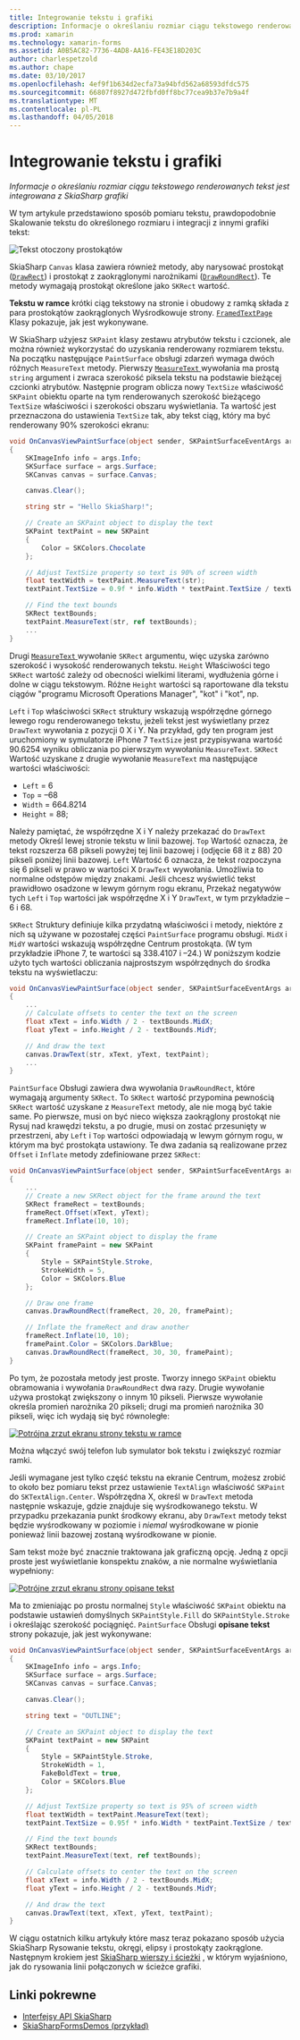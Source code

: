 ```yaml
---
title: Integrowanie tekstu i grafiki
description: Informacje o określaniu rozmiar ciągu tekstowego renderowanych tekst jest integrowana z SkiaSharp grafiki
ms.prod: xamarin
ms.technology: xamarin-forms
ms.assetid: A0B5AC82-7736-4AD8-AA16-FE43E18D203C
author: charlespetzold
ms.author: chape
ms.date: 03/10/2017
ms.openlocfilehash: 4ef9f1b634d2ecfa73a94bfd562a68593dfdc575
ms.sourcegitcommit: 66807f8927d472fbfd0ff8bc77cea9b37e7b9a4f
ms.translationtype: MT
ms.contentlocale: pl-PL
ms.lasthandoff: 04/05/2018
---
```

# <a name="integrating-text-and-graphics"></a>Integrowanie tekstu i grafiki

_Informacje o określaniu rozmiar ciągu tekstowego renderowanych tekst jest integrowana z SkiaSharp grafiki_

W tym artykule przedstawiono sposób pomiaru tekstu, prawdopodobnie Skalowanie tekstu do określonego rozmiaru i integracji z innymi grafiki tekst:

![](text-images/textandgraphicsexample.png "Tekst otoczony prostokątów")

SkiaSharp `Canvas` klasa zawiera również metody, aby narysować prostokąt ([`DrawRect`](https://developer.xamarin.com/api/member/SkiaSharp.SKCanvas.DrawRect/p/SkiaSharp.SKRect/SkiaSharp.SKPaint/)) i prostokąt z zaokrąglonymi narożnikami ([`DrawRoundRect`](https://developer.xamarin.com/api/member/SkiaSharp.SKCanvas.DrawRoundRect/p/SkiaSharp.SKRect/System.Single/System.Single/SkiaSharp.SKPaint/)). Te metody wymagają prostokąt określone jako `SKRect` wartość.

**Tekstu w ramce** krótki ciąg tekstowy na stronie i obudowy z ramką składa z para prostokątów zaokrąglonych Wyśrodkowuje strony. [ `FramedTextPage` ](https://github.com/xamarin/xamarin-forms-samples/blob/master/SkiaSharpForms/Demos/Demos/SkiaSharpFormsDemos/Basics/FramedTextPage.cs) Klasy pokazuje, jak jest wykonywane.

W SkiaSharp użyjesz `SKPaint` klasy zestawu atrybutów tekstu i czcionek, ale można również wykorzystać do uzyskania renderowany rozmiarem tekstu. Na początku następujące `PaintSurface` obsługi zdarzeń wymaga dwóch różnych `MeasureText` metody. Pierwszy [ `MeasureText` ](https://developer.xamarin.com/api/member/SkiaSharp.SKPaint.MeasureText/p/System.String/) wywołania ma prostą `string` argument i zwraca szerokość piksela tekstu na podstawie bieżącej czcionki atrybutów. Następnie program oblicza nowy `TextSize` właściwość `SKPaint` obiektu oparte na tym renderowanych szerokość bieżącego `TextSize` właściwości i szerokości obszaru wyświetlania. Ta wartość jest przeznaczona do ustawienia `TextSize` tak, aby tekst ciąg, który ma być renderowany 90% szerokości ekranu:

```csharp
void OnCanvasViewPaintSurface(object sender, SKPaintSurfaceEventArgs args)
{
    SKImageInfo info = args.Info;
    SKSurface surface = args.Surface;
    SKCanvas canvas = surface.Canvas;

    canvas.Clear();

    string str = "Hello SkiaSharp!";

    // Create an SKPaint object to display the text
    SKPaint textPaint = new SKPaint
    {
        Color = SKColors.Chocolate
    };

    // Adjust TextSize property so text is 90% of screen width
    float textWidth = textPaint.MeasureText(str);
    textPaint.TextSize = 0.9f * info.Width * textPaint.TextSize / textWidth;

    // Find the text bounds
    SKRect textBounds;
    textPaint.MeasureText(str, ref textBounds);
    ...
}
```

Drugi [ `MeasureText` ](https://developer.xamarin.com/api/member/SkiaSharp.SKPaint.MeasureText/p/System.String/SkiaSharp.SKRect@/) wywołanie `SKRect` argumentu, więc uzyska zarówno szerokość i wysokość renderowanych tekstu. `Height` Właściwości tego `SKRect` wartość zależy od obecności wielkimi literami, wydłużenia górne i dolne w ciągu tekstowym. Różne `Height` wartości są raportowane dla tekstu ciągów "programu Microsoft Operations Manager", "kot" i "kot", np.

`Left` i `Top` właściwości `SKRect` struktury wskazują współrzędne górnego lewego rogu renderowanego tekstu, jeżeli tekst jest wyświetlany przez `DrawText` wywołania z pozycji 0 X i Y. Na przykład, gdy ten program jest uruchomiony w symulatorze iPhone 7 `TextSize` jest przypisywana wartość 90.6254 wyniku obliczania po pierwszym wywołaniu `MeasureText`. `SKRect` Wartość uzyskane z drugie wywołanie `MeasureText` ma następujące wartości właściwości:

- `Left` = 6
- `Top` = &ndash;68
- `Width` = 664.8214
- `Height` = 88;

Należy pamiętać, że współrzędne X i Y należy przekazać do `DrawText` metody Określ lewej stronie tekstu w linii bazowej. `Top` Wartość oznacza, że tekst rozszerza 68 pikseli powyżej tej linii bazowej i (odjęcie 68 it z 88) 20 pikseli poniżej linii bazowej. `Left` Wartość 6 oznacza, że tekst rozpoczyna się 6 pikseli w prawo w wartości X `DrawText` wywołania. Umożliwia to normalne odstępów między znakami. Jeśli chcesz wyświetlić tekst prawidłowo osadzone w lewym górnym rogu ekranu, Przekaż negatywów tych `Left` i `Top` wartości jak współrzędne X i Y `DrawText`, w tym przykładzie &ndash;6 i 68.

`SKRect` Struktury definiuje kilka przydatną właściwości i metody, niektóre z nich są używane w pozostałej części `PaintSurface` programu obsługi. `MidX` i `MidY` wartości wskazują współrzędne Centrum prostokąta. (W tym przykładzie iPhone 7, te wartości są 338.4107 i &ndash;24.) W poniższym kodzie użyto tych wartości obliczania najprostszym współrzędnych do środka tekstu na wyświetlaczu:

```csharp
void OnCanvasViewPaintSurface(object sender, SKPaintSurfaceEventArgs args)
{
    ...
    // Calculate offsets to center the text on the screen
    float xText = info.Width / 2 - textBounds.MidX;
    float yText = info.Height / 2 - textBounds.MidY;

    // And draw the text
    canvas.DrawText(str, xText, yText, textPaint);
    ...
}
```

`PaintSurface` Obsługi zawiera dwa wywołania `DrawRoundRect`, które wymagają argumenty `SKRect`. To `SKRect` wartość przypomina pewnością `SKRect` wartość uzyskane z `MeasureText` metody, ale nie mogą być takie same. Po pierwsze, musi on być nieco większa zaokrąglony prostokąt nie Rysuj nad krawędzi tekstu, a po drugie, musi on zostać przesunięty w przestrzeni, aby `Left` i `Top` wartości odpowiadają w lewym górnym rogu, w którym ma być prostokąta ustawiony. Te dwa zadania są realizowane przez `Offset` i `Inflate` metody zdefiniowane przez `SKRect`:

```csharp
void OnCanvasViewPaintSurface(object sender, SKPaintSurfaceEventArgs args)
{
    ...
    // Create a new SKRect object for the frame around the text
    SKRect frameRect = textBounds;
    frameRect.Offset(xText, yText);
    frameRect.Inflate(10, 10);

    // Create an SKPaint object to display the frame
    SKPaint framePaint = new SKPaint
    {
        Style = SKPaintStyle.Stroke,
        StrokeWidth = 5,
        Color = SKColors.Blue
    };

    // Draw one frame
    canvas.DrawRoundRect(frameRect, 20, 20, framePaint);

    // Inflate the frameRect and draw another
    frameRect.Inflate(10, 10);
    framePaint.Color = SKColors.DarkBlue;
    canvas.DrawRoundRect(frameRect, 30, 30, framePaint);
}
```

Po tym, że pozostała metody jest proste. Tworzy innego `SKPaint` obiektu obramowania i wywołania `DrawRoundRect` dwa razy. Drugie wywołanie używa prostokąt zwiększony o innym 10 pikseli. Pierwsze wywołanie określa promień narożnika 20 pikseli; drugi ma promień narożnika 30 pikseli, więc ich wydają się być równoległe:

 [![](text-images/framedtext-small.png "Potrójna zrzut ekranu strony tekstu w ramce")](text-images/framedtext-large.png#lightbox "Potrójna zrzut ekranu strony tekstu w ramce")

Można włączyć swój telefon lub symulator bok tekstu i zwiększyć rozmiar ramki.

Jeśli wymagane jest tylko część tekstu na ekranie Centrum, możesz zrobić to około bez pomiaru tekst przez ustawienie `TextAlign` właściwość `SKPaint` do `SKTextAlign.Center`. Współrzędna X, określ w `DrawText` metoda następnie wskazuje, gdzie znajduje się wyśrodkowanego tekstu. W przypadku przekazania punkt środkowy ekranu, aby `DrawText` metody tekst będzie wyśrodkowany w poziomie i *niemal* wyśrodkowane w pionie ponieważ linii bazowej zostaną wyśrodkowane w pionie.

Sam tekst może być znacznie traktowana jak graficzną opcję. Jedną z opcji proste jest wyświetlanie konspektu znaków, a nie normalne wyświetlania wypełniony:

[![](text-images/outlinedtext-small.png "Potrójne zrzut ekranu strony opisane tekst")](text-images/outlinedtext-large.png#lightbox "potrójne zrzut ekranu strony opisane tekstu")

Ma to zmieniając po prostu normalnej `Style` właściwość `SKPaint` obiektu na podstawie ustawień domyślnych `SKPaintStyle.Fill` do `SKPaintStyle.Stroke` i określając szerokość pociągnięć. `PaintSurface` Obsługi **opisane tekst** strony pokazuje, jak jest wykonywane:

```csharp
void OnCanvasViewPaintSurface(object sender, SKPaintSurfaceEventArgs args)
{
    SKImageInfo info = args.Info;
    SKSurface surface = args.Surface;
    SKCanvas canvas = surface.Canvas;

    canvas.Clear();

    string text = "OUTLINE";

    // Create an SKPaint object to display the text
    SKPaint textPaint = new SKPaint
    {
        Style = SKPaintStyle.Stroke,
        StrokeWidth = 1,
        FakeBoldText = true,
        Color = SKColors.Blue
    };

    // Adjust TextSize property so text is 95% of screen width
    float textWidth = textPaint.MeasureText(text);
    textPaint.TextSize = 0.95f * info.Width * textPaint.TextSize / textWidth;

    // Find the text bounds
    SKRect textBounds;
    textPaint.MeasureText(text, ref textBounds);

    // Calculate offsets to center the text on the screen
    float xText = info.Width / 2 - textBounds.MidX;
    float yText = info.Height / 2 - textBounds.MidY;

    // And draw the text
    canvas.DrawText(text, xText, yText, textPaint);
}
```

 W ciągu ostatnich kilku artykuły które masz teraz pokazano sposób użycia SkiaSharp Rysowanie tekstu, okręgi, elipsy i prostokąty zaokrąglone. Następnym krokiem jest [SkiaSharp wierszy i ścieżki](~/xamarin-forms/user-interface/graphics/skiasharp/paths/paths.md) , w którym wyjaśniono, jak do rysowania linii połączonych w ścieżce grafiki.


## <a name="related-links"></a>Linki pokrewne

- [Interfejsy API SkiaSharp](https://developer.xamarin.com/api/root/SkiaSharp/)
- [SkiaSharpFormsDemos (przykład)](https://developer.xamarin.com/samples/xamarin-forms/SkiaSharpForms/Demos/)
